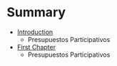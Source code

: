 # Summary

* [Introduction](README.md)
   * Presupuestos Participativos
* [First Chapter](chapter1.md)
   * Presupuestos Participativos

